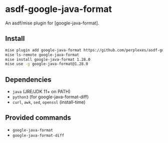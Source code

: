 # asdf-google-java-format

An asdf/mise plugin for [google-java-format].

## Install
```sh
mise plugin add google-java-format https://github.com/perplexes/asdf-google-java-format
mise ls-remote google-java-format
mise install google-java-format 1.28.0
mise use -g google-java-format@1.28.0
```

## Dependencies
- `java` (JRE/JDK 11+ on PATH)
- `python3` (for google-java-format-diff)
- `curl`, `awk`, `sed`, `openssl` (install-time)

## Provided commands
- `google-java-format`
- `google-java-format-diff`

